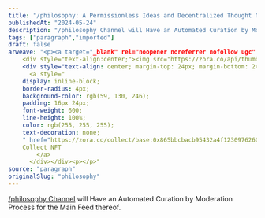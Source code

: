 ```yaml
---
title: "/philosophy: A Permissionless Ideas and Decentralized Thought Network"
publishedAt: "2024-05-24"
description: "/philosophy Channel will Have an Automated Curation by Moderation Process for the Main Feed thereof...."
tags: ["paragraph","imported"]
draft: false
arweave: "<p><a target="_blank" rel="noopener noreferrer nofollow ugc" class="dont-break-out" href="https://warpcast.com/~/channel/philosophy"><strong>/philosophy Channel</strong></a><strong> will Have an Automated </strong><code>Curation by Moderation</code><strong> Process for the </strong><code>Main Feed</code><strong> thereof.</strong></p><div class="relative header-and-anchor"><h2 id="h-introducing-the-permissionless-idea-and-decentralized-thought-network-for-the-philosophy-channel">Introducing the "Permissionless Idea and Decentralized Thought Network" for the /philosophy Channel</h2></div><div data-type="callout" type="info"><div class="callout-base callout-info" data-node-view-wrapper="" style="white-space:normal"><img src="https://paragraph.xyz/editor/callout/information-icon.png" class="callout-button"><div class="callout-content"><div><p><strong>FAQ</strong></p><ul><li><p><strong>Do I need a <em>Hypersub</em> subscription <em>to be able to cast</em> to the channel?</strong></p><ul><li><p><strong>No</strong>, your casts will <strong>appear</strong> in the <u>recent feed</u>; yet <em>if</em> you want to have your casts <code>curated</code> into the signal-rich <u>main feed</u>, you'll need the subscription.</p></li></ul></li><li><p><strong>Where will the funding go?</strong></p><ul><li><p>Please read the post in its entirety.</p></li></ul></li><li><p><strong>Is this post a signal towards future perks?</strong></p><ul><li><p><u>In the sense of a financial investment advice, strongly NO—that is, this is neither a call to action for any financial advice nor an implicit encouragement thereof</u>. That is, subscribe <em>only and only if</em> you want to take part in a mature <strong>permissionless idea and decentralized thought network</strong> where experiments into collective knowledge and value sharing is encouraged towards a mutually inclusive platformality.</p></li></ul></li><li><p><strong>Can I be a co-moderator today?</strong></p><ul><li><p>No, it's merits based on a proven track.</p></li></ul></li><li><p><strong>Where can I subscribe?</strong></p><ul><li><p>Please make sure that you read the entire post first, and scroll to the <a target="_blank" rel="noopener noreferrer nofollow ugc" class="dont-break-out" href="https://paragraph.xyz/@gokhan/philosophy?referrer=0x36de990133D36d7E3DF9a820aA3eDE5a2320De71#h-subscription">bottom</a> to see the subscription button.</p></li></ul></li></ul></div></div></div></div><ol><li><p>The <a target="_blank" rel="noopener noreferrer nofollow ugc" class="dont-break-out" href="https://warpcast.com/~/invite-page/2282?id=593db828"><em>Farcaster</em></a> core <a target="_blank" rel="noopener noreferrer nofollow ugc" class="dont-break-out" href="https://github.com/farcasterxyz"><em>developers</em></a><em> and builders</em> deserve a long holiday. However, it appears that the next holiday they are going on seem to be on an Andromedan horizon at the end of a millennia long journey—since they develop, build, and deliver in real time against all odds, competition, and this humane mediocrity of ours that hysterically forces us complain, complain, and complain.</p></li></ol><p>...add <a target="_blank" rel="noopener noreferrer nofollow ugc" class="dont-break-out" href="https://www.youtube.com/watch?v=XxbJw8PrIkc">Ballmer</a> echo: Deliver, deliver, deliver!</p><hr><ol start="2"><li><p><strong>Curation by moderation</strong> on publicly available channels of communication is a demanding task. No wonder that some of the <a target="_blank" rel="noopener noreferrer nofollow ugc" class="dont-break-out" href="https://warpcast.com/nonlinear.eth/0x87a15dab">Reddit</a> channels went on become of entire platforms themselves with millions of subscribers, and a dedicated set of <strong>a)</strong> core users, <strong>b)</strong> active end users. The more moderators thereof put in work, the more scalable the platforms became; moderation having turned into a full time work for some. We would not have that user-friendly and comprehensive <a target="_blank" rel="noopener noreferrer nofollow ugc" class="dont-break-out" href="https://www.reddit.com/r/LearnJapanese/wiki/index/startersguide/#wiki_what_is_japanese.3F">Learn Japanese</a> wiki without a certain set of rules that set the standards for a merits based functional platform. Remember today we have some of the best <a target="_blank" rel="noopener noreferrer nofollow ugc" class="dont-break-out" href="https://ethereum.org/en/staking/dvt/">distributed validation</a> protocols on the Ethereum <a target="_blank" rel="noopener noreferrer nofollow ugc" class="dont-break-out" href="https://github.com/ethereum/consensus-specs">consensus</a> level thanks to the immense devotion of the <a target="_blank" rel="noopener noreferrer nofollow ugc" class="dont-break-out" href="https://www.reddit.com/r/ethstaker/">/Ethstaker</a> community and their mods.</p><hr></li><li><p>Yesterday, the <a target="_blank" rel="noopener noreferrer nofollow ugc" class="dont-break-out" href="https://arc.net/l/quote/dklnsmcs">channel decentralization</a> has been commenced in real time. As of this moment, and for the time being, channels are in a phase of total decentralization by means of a sufficient decentralization first. It's significant to appreciate the reality as such. <a target="_blank" rel="noopener noreferrer nofollow ugc" class="dont-break-out" href="https://paragraph.xyz/@gokhan/sufficient-decentralization">Sufficient decentralization</a> is present at almost all protocol levels ranging from <a target="_blank" rel="noopener noreferrer nofollow ugc" class="dont-break-out" href="https://ethresear.ch/c/proof-of-stake/5">PoS</a> <a target="_blank" rel="noopener noreferrer nofollow ugc" class="dont-break-out" href="https://ethresear.ch/c/proof-of-stake/caspers-economic-incentive-structures/11">economics</a> design at the consensus level to <em>Farcaster</em> protocol's architectural modularity. Achieving <a target="_blank" rel="noopener noreferrer nofollow ugc" class="dont-break-out" href="https://www.patternlanguage.com/">a pattern language </a>demands an accountable professionality is all—which deters any bad actors, or those with good intentions but maligned incentives, to hijack <em>the engines of perfection.</em></p><hr></li><li><p>I'd been hosting <em>the philosophy channel</em> since the day team publicly announced that they're assigning channels to willing parties—it's been quite some time but people should know that there were no channels almost about a year ago, and the progress the protocol has made so far is inspiring. Right before the influx of new users—whom I deem valuable at all times—thanks to the recombinantly innovative <a target="_blank" rel="noopener noreferrer nofollow ugc" class="dont-break-out" href="https://docs.farcaster.xyz/learn/what-is-farcaster/frames">frames</a>, it was rather easier to moderate by manual curation.</p><hr></li><li><p>Since the permissionless registration of user accounts were given a greenlight when the protocol transformed the due process unto the chain, a generic topical channel such as the philosophy itself have attracted many a user. I understand that new users might need boosts but it's dependent on their own dedication, and I have since tried to provide a cleanly curated feed stripped bare off noise with the motto, to quote <a target="_blank" rel="noopener noreferrer nofollow ugc" class="dont-break-out" href="https://openlibrary.org/books/OL8069893M/Noise">Attali</a>, that there is nothing probable in the absence of noise; and, the noise present on the channel feed with its all socially spammy and ambigous characteristics <em>guides</em> me to provide a better platform for the high quality signal. That is, I spent a lot of time only on the manual curation, and I abstained from any co-hosts because it was not, and is still not, the time for it—for we are witnessing almost unconditionally—yet—effectively accelerating toolkit and infra emergence, and even the fresh middleware kits might become obsolete in an hour; and, concentrating that to a cohort rather than than an easily nerdsniped techsavvy individual would bring in too much of an officious workload to a channel with less than 3K members.</p><hr></li><li><p>Today the channels are permissionless. What does it <a target="_blank" rel="noopener noreferrer nofollow ugc" class="dont-break-out" href="https://warpcast.com/dwr.eth/0x7e7b7196">mean</a> though?</p><p>— There will be two feeds on the channels, respectively the main feed, and the recent feed.</p><p>— With the preferred configuration, channel owners will be able to boost the main feed into a curation by moderation according to their contextual and platformal needs thanks to modular integration of tools and services such as <a target="_blank" rel="noopener noreferrer nofollow ugc" class="dont-break-out" href="https://hypersub.withfabric.xyz/"><em>Hypersub</em></a> with <a target="_blank" rel="noopener noreferrer nofollow ugc" class="dont-break-out" href="https://withfabric.xyz/"><em>Fabric</em></a>, <a target="_blank" rel="noopener noreferrer nofollow ugc" class="dont-break-out" href="https://automod.sh/"><em>Automod</em></a>, <a target="_blank" rel="noopener noreferrer nofollow ugc" class="dont-break-out" href="https://airstack.xyz/"><em>Airstack</em></a> and others.</p><p>— That is, when a user casts into a channel, their cast will appear in the recent regardless of any rule sets whereas the moderation components and actors will either manually or automatically curate the casts' by users that and who meet either all or any of the rules. If the owner does not want any moderation, they are free to do so, too.</p><hr></li><li><p>Given the aforementioned thought process, and with the intention of transforming this mere channel into a platform for itself, its members, and other aligned clusters of channels—<code>please scroll down to the bottom to see the subscription button and details</code>:</p><div data-type="callout" type="info"><div class="callout-base callout-info" data-node-view-wrapper="" style="white-space:normal"><img src="https://paragraph.xyz/editor/callout/information-icon.png" class="callout-button"><div class="callout-content"><div><p>/philosophy channel now has an uncapped subscription space on Hypersub where it costs <code>0.001 ether</code> currently whose perks include the moderation access with which your casts are curated into the main feed for a wider visibility; and, an access to the general <a target="_blank" rel="noopener noreferrer nofollow ugc" class="dont-break-out" href="https://warpcast.com/~/group/7-htwrrmFk1iqG9U8BqPlQ">group chat</a>.<br></p></div></div></div></div></li></ol><hr><ol start="8"><li><p>In the beginning which will not have an end, the initial Hypersub funding structure is split <code>5%</code> to a <code>subscriber rewards pool</code>; <code>1%</code> to <code>referral awards</code>; <code>~4%</code> to <code>Fabric protocol fees</code>; <code>90%</code> to <code>the creator</code>. Depending on the member retention, revenue influx, the funds will be used to pay the owner, co-moderators, any research processes, and any event expenditure except in cases where we'll need to apply to grants whose structure will indeed be dependent on the conditions surrounding our future cohort. Yes, there will be a cohort of moderators that I will personally be contacting depending on their merits—I have already contacted few, and am forming a group cluster with <strong>aligned topical channels</strong>.</p></li></ol><hr><ol start="9"><li><p>As a proponent and activist of and in the open source, open finance, public goods and collective cultural evolution circles, I understand that some friends of ours will have reservations. If they do not see this model befitting to their concerns, let me state my opinion: This type of sufficient decentralization with economics guard rails are prevalent in the blockchain-enabled regenerative circles, too, otherwise you would be able to have access to those generous funding rounds even whose stewards have hardships maintaining an airgap between their own aspirations and potential conflict of interests. I invite you to observe me and my future cohort of collaborators to witness how you can raise without any conflict of interest all the whilst stewarding public good funding rails which are themselves indeed public goods. That is to signal that, /philosophy channel is in need of some sort of a subsidy to promote <strong>permissionless ideas and decentralized thought</strong>.</p><p><strong>p.s.: </strong>Currently, the rule sets are designed by the solopreneur team, and the only rule is right now to have the <em>Hypersub</em>. Rules will be stated into channel norms in real time.</p><div class="relative header-and-anchor"><h1 id="h-subscription">Subscription</h1></div><ul><li><p>The <em>/philosophy channel Hypersub</em> subcription is a <code>time-based model</code> where you mint an ERC721 asset on a preferred time phase where monthly price is at 0.001 ether.</p></li><li><p>When your time <em>expires</em>, you <em>can</em> mint <code>additional time</code> on top of your ERC721.</p></li><li><p>The collection is on the <a target="_blank" rel="noopener noreferrer nofollow ugc" class="dont-break-out" href="https://www.base.org/"><em>Base</em></a> network which is a layer 2 aka rollup solution on the <a target="_blank" rel="noopener noreferrer nofollow ugc" class="dont-break-out" href="https://app.optimism.io/superchain/"><em>Optimism Superchain</em></a> stack. Our collection <u>contract address</u> is as follows:</p><ul><li><p><code>0x016E94A14968E24C8Af03Dc7EB10F9146b3dc41F</code> </p><ul><li><p><a target="_blank" rel="noopener noreferrer nofollow ugc" class="dont-break-out" href="https://basescan.org/address/0x016e94a14968e24c8af03dc7eb10f9146b3dc41f">Base Scan</a> | <a target="_blank" rel="noopener noreferrer nofollow ugc" class="dont-break-out" href="https://www.onceupon.xyz/0x016E94A14968E24C8Af03Dc7EB10F9146b3dc41F">Once Upon</a> | <a target="_blank" rel="noopener noreferrer nofollow ugc" class="dont-break-out" href="https://warpcast.com/~/collections/philosophy-20/owners">Warpcast</a> | <a target="_blank" rel="noopener noreferrer nofollow ugc" class="dont-break-out" href="https://app.interface.social/tx/8453/0xcb16514840928af7e217b00e581295f8ec1a1139ada64a90c29f442525278dc2">Interface</a></p></li></ul></li></ul></li><li><p>Please <code>subscribe</code> via the below link:</p><ul><li><p><a target="_blank" rel="noopener noreferrer nofollow ugc" class="dont-break-out" href="https://hypersub.withfabric.xyz/collection/philosophy-e8teejxdfy80?referrer=0x36de990133d36d7e3df9a820aa3ede5a2320de71">https://hypersub.withfabric.xyz/collection/philosophy-e8teejxdfy80?referrer=0x36de990133d36d7e3df9a820aa3ede5a2320de71</a></p></li><li><p>Please make sure you share your own earn link via the subscription view page.</p></li><li><p>Now, please, scroll all the way up and check the FAQ again.</p></li><li><p>You will find the group chat link in the body, so it's better to read it all.</p></li><li><p>Below is a free celebratory announcement mint:</p></li></ul></li></ul></li></ol><div data-type="zora" embedid="base:0x865bbcbacb95432a4f123097626081c59b87d45e/2" referral="0x36de990133D36d7E3DF9a820aA3eDE5a2320De71">
    <div style="text-align:center;"><img src="https://zora.co/api/thumbnail/8453/0x865bbcbacb95432a4f123097626081c59b87d45e/2" class="zora-embed"></div>
    <div style="text-align: center; margin-top: 24px; margin-bottom: 24px;">
      <a style="
    display: inline-block;
    border-radius: 4px;
    background-color: rgb(59, 130, 246);
    padding: 16px 24px;
    font-weight: 600;
    line-height: 100%;
    color: rgb(255, 255, 255);
    text-decoration: none;
    " href="https://zora.co/collect/base:0x865bbcbacb95432a4f123097626081c59b87d45e/2?referrer=0x36de990133D36d7E3DF9a820aA3eDE5a2320De71">
    Collect NFT
        </a>
      </div></div><p></p>"
source: "paragraph"
originalSlug: "philosophy"
---
```


[/philosophy Channel]() will Have an Automated Curation by Moderation Process for the Main Feed thereof.
<div class=